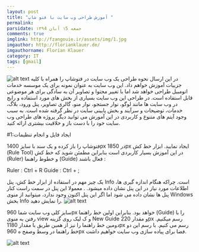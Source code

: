 ```yaml
---
layout: post
title: "آموزش طراحی وب سایت با فتو شاپ "
permalink: 
parsidate: جمعه ۱5 آبان ۱۳۹4
comments: true
imglink: http://fzangouie.ir/assets/img/1.jpg
imgauthor: http://florianklauer.de/
imgauthorname: Florian Klauer
category: IT
tags: [gmail]
---
```

![alt text]({{site.url}}/assets/img/1.jpg)
در این ارسال نحوه طراحی یک وب سایت در فتوشاپ را همراه با کلیه جزییات آموزش خواهم داد. این وب سایت به عنوان نمونه برای یک موسسه خدمات اتومبیل طراحی خواهد شد اما با تغییر محتوا و تصاویر آن به سادگی برای هر موضوعی قابل استفاده است. در طراحی این وب سایت بسیاری از بخش های مورد استفاده و رایج در وب سایت ها مانند لوگو، نوار جستجو، نوار منو، گالری تصاویر، پنل ورود، بلاگ، خدمات، توضیحات و سرآیند و بخش پایینی سایت در نظر گرفته شده است. به سبب وجود آیتم های متنوع و کاربردی در این آمورش می توانید دیگر پروژه های طراحی وب سایت خود را با دست باز و خلاقیت بیشتری ارائه کنید.




#1:ایجاد فایل و انجام تنظیمات

فتوشاپ را باز کرده و یک سند با سایز 1400px در 1850px ایجاد نمایید.
ابزار خط کش (Rule Tool) در این آموزش بسیار کاربردی است
 بنابراین مطمئن شوید که خط کش (Ruler) و خطوط راهنما (Guide) فعال باشند :


 Ruler : Ctrl + R
 Guide : Ctrl + ;


یک چیز مهم در استفاده از ابزار خط کش، پنل Info است. چراکه هنگام اندازه گیری ها، اطلاعات مورد نیاز در این پنل نشان داده میشود.
. معمولا این پنل در سمت راست کنار پنل ها نشان داده می شود اما اگر این پنل اکنون وجود ندارد، میتوانید از منوی Windows بخش Info را نمایش دهید.
    ![alt text]({{site.url}}/assets/img/2.jpg)


سایز کلی وب سایت شما 960px خواهد بود. بنابراین اولین خط راهنما (Guide) را با رفتن به منوی view و ک
لیک روی گزینه New Guide و مقدار 220px رسم میکنیم. دومین خط راهنما را نیز از همین طریق با
 مقدار 1180px رسم می کنیم. با رسم این دو خط راهنما در وسط وصفح
ه 960px فضا برای پیاده سازی وب سایت خواهیم داشت.

   ![alt text]({{site.url}}/assets/img/3.jpg)
